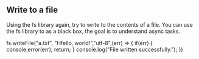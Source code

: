 ## Write to a file
Using the fs library again, try to write to the contents of a file.
You can use the fs library to as a black box, the goal is to understand async tasks.

fs.writeFile("a.txt", "Hfello, world!","utf-8",(err) => {
  if(err) {
    console.error(err);
return;
  }
  console.log("File written successfully.");
})
